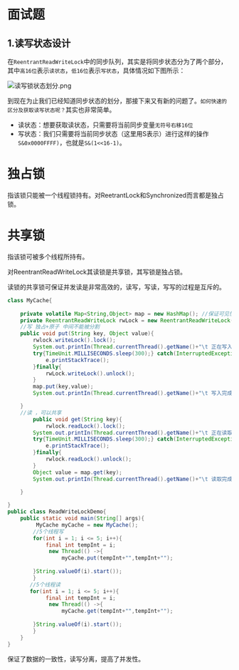 # 面试题

## 1.读写状态设计

在`ReentrantReadWriteLock`中的同步队列，其实是将同步状态分为了两个部分，其中`高16位`表示`读状态`，`低16位`表示`写状态`，具体情况如下图所示：

![读写锁状态划分.png](https://user-gold-cdn.xitu.io/2018/12/18/167c114eedc474ee?imageView2/0/w/1280/h/960/format/webp/ignore-error/1)

到现在为止我们已经知道同步状态的划分，那接下来又有新的问题了。`如何快速的区分及获取读写状态呢？`其实也非常简单。

- 读状态：想要获取读状态，只需要将当前同步变量`无符号右移16位`
- 写状态：我们只需要将当前同步状态（这里用S表示）进行这样的操作`S&0x0000FFFF)`，也就是`S&(1<<16-1)`。

# 独占锁

指该锁只能被一个线程锁持有。对ReetrantLock和Synchronized而言都是独占锁。

# 共享锁

指该锁可被多个线程所持有。

对ReentrantReadWriteLock其读锁是共享锁，其写锁是独占锁。

读锁的共享锁可保证并发读是非常高效的，读写，写读，写写的过程是互斥的。

```java
class MyCache{
    
    private volatile Map<String,Object> map = new HashMap(); //保证可见性
    private ReentrantReadWriteLock rwLock = new ReentrantReadWriteLock();
    //写 独占+原子 中间不能被分割
    public void put(String key, Object value){
        rwlock.writeLock().lock();
        System.out.printIn(Thread.currentThread().getName()+"\t 正在写入："+key);
        try{TimeUnit.MILLISECONDS.sleep(300);} catch(InterruptedException e){
            e.printStackTrace();
        }finally{
            rwLock.writeLock().unlock();
        }
        map.put(key,value);
        System.out.printIn(Thread.currentThread().getName()+"\t 写入完成：");

    }
    //读 ，可以共享
        public void get(String key){
            rwlock.readLock().lock();
        System.out.printIn(Thread.currentThread().getName()+"\t 正在读取："+key);
        try{TimeUnit.MILLISECONDS.sleep(300);} catch(InterruptedException e){
            e.printStackTrace();
        }finally{
            rwlock.readLock().unlock();
        }
        Object value = map.get(key);
        System.out.printIn(Thread.currentThread().getName()+"\t 读取完成：");

    }
    
}
public class ReadWriteLockDemo{
    public static void main(String[] args){
         MyCache myCache = new MyCache();
        //5个线程写
        for(int i = 1; i <= 5; i++){
            final int tempInt = i;
             new Thread(() ->{
                 myCache.put(tempInt+"",tempInt+"");
            
        }String.valueOf(i).start());
        }
       //5个线程读
       for(int i = 1; i <= 5; i++){
            final int tempInt = i;
             new Thread(() ->{
                 myCache.get(tempInt+"",tempInt+"");
            
        }String.valueOf(i).start());
        }           
    } 
}
```

保证了数据的一致性，读写分离，提高了并发性。

